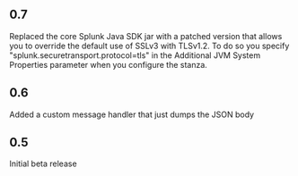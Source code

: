 0.7
-----
Replaced the core Splunk Java SDK jar with a patched version that allows you to override the default use of SSLv3 with TLSv1.2.
To do so you specify "splunk.securetransport.protocol=tls" in the Additional JVM System Properties parameter when you configure the stanza.


0.6
-----
Added a custom message handler that just dumps the JSON body

0.5
-----
Initial beta release

